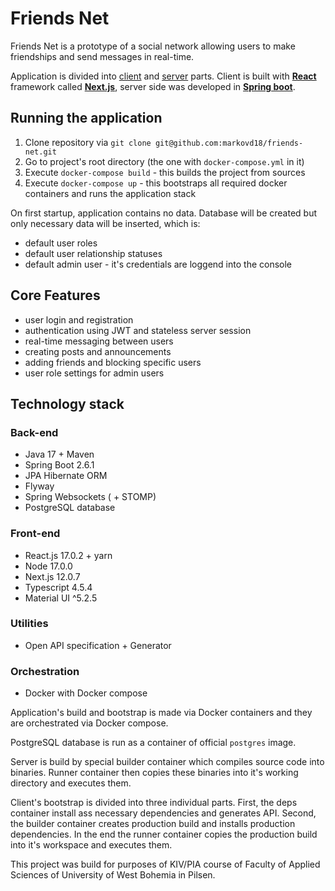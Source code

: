 # Friends Net

Friends Net is a prototype of a social network allowing users to make friendships and send messages in real-time.

Application is divided into [client](/friends-net-client/README.md) and [server](/friends-net-server/README.md) parts. Client is built with **[React](https://reactjs.org/)** framework called **[Next.js](https://nextjs.org/)**, server side was developed in **[Spring boot](https://spring.io/projects/spring-boot)**.

## Running the application

1. Clone repository via `git clone git@github.com:markovd18/friends-net.git`
2. Go to project's root directory (the one with `docker-compose.yml` in it)
3. Execute `docker-compose build` - this builds the project from sources
4. Execute `docker-compose up` - this bootstraps all required docker containers and runs the application stack

On first startup, application contains no data. Database will be created but only necessary data will be inserted, which is:
- default user roles
- default user relationship statuses
- default admin user - it's credentials are loggend into the console

## Core Features

- user login and registration
- authentication using JWT and stateless server session
- real-time messaging between users
- creating posts and announcements
- adding friends and blocking specific users
- user role settings for admin users

## Technology stack

### Back-end

- Java 17 + Maven
- Spring Boot 2.6.1
- JPA Hibernate ORM
- Flyway
- Spring Websockets ( + STOMP)
- PostgreSQL database

### Front-end

- React.js 17.0.2 + yarn
- Node 17.0.0
- Next.js 12.0.7
- Typescript 4.5.4
- Material UI ^5.2.5

### Utilities

- Open API specification + Generator

### Orchestration

- Docker with Docker compose

Application's build and bootstrap is made via Docker containers and they are orchestrated via Docker compose.

PostgreSQL database is run as a container of official `postgres` image.

Server is build by special builder container which compiles source code into binaries. Runner container then copies these binaries into it's working directory and executes them.

Client's bootstrap is divided into three individual parts. First, the deps container install ass necessary dependencies and generates API. Second, the builder container creates production build and installs production dependencies. In the end the runner container copies the production build into it's workspace and executes them.



This project was build for purposes of KIV/PIA course of Faculty of Applied Sciences of University of West Bohemia in Pilsen.
